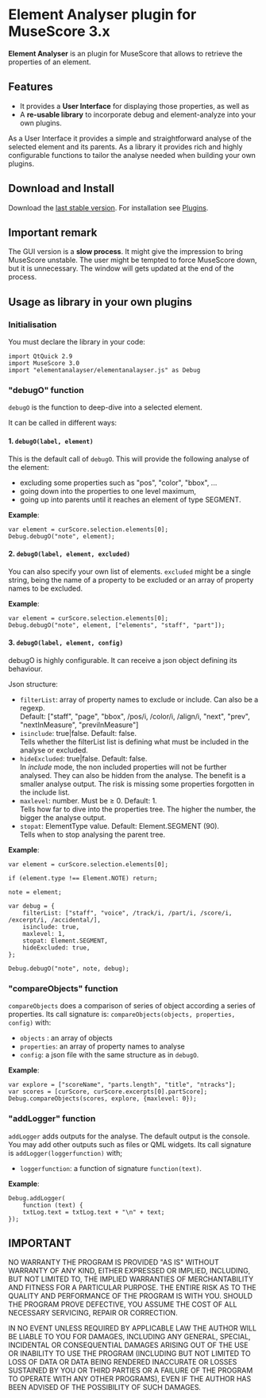 
# Element Analyser plugin for MuseScore 3.x
**Element Analyser** is an plugin for MuseScore that allows to retrieve the properties of an element. 

## Features
* It provides a **User Interface** for displaying those properties, as well as
* A **re-usable library** to incorporate debug and element-analyze into your own plugins.

As a User Interface it provides a simple and straightforward analyse of the selected element and its parents.
As a library it provides  rich and highly configurable functions to tailor the analyse needed when building your own plugins.

## Download and Install ##
Download the [last stable version](https://github.com/lgvr123/musescore-elementanalyser/releases).
For installation see [Plugins](https://musescore.org/en/handbook/3/plugins).

## Important remark
The GUI version is a **slow process**. It might give the impression to bring MuseScore unstable. The user might be tempted to force MuseScore down, but it is unnecessary. The window will gets updated at the end of the process.

## Usage as library in your own plugins
### Initialisation
You must declare the library in your code:

    import QtQuick 2.9
    import MuseScore 3.0
    import "elementanalayser/elementanalayser.js" as Debug

### "debugO" function
`debugO` is the function to deep-dive into a selected element.

It can be called in different ways:
#### 1. `debugO(label, element)` 
This is the default call of `debugO`. This will provide the following analyse of the element: 
* excluding some properties such as "pos", "color", "bbox", ... 
* going down into the properties to one level maximum,
* going up into parents until it reaches an element of type SEGMENT.

**Example**:

    var element = curScore.selection.elements[0];
    Debug.debugO("note", element);

#### 2. `debugO(label, element, excluded)` 
You can also specify your own list of elements. `excluded` might be a single string, being the name of a property to be excluded or an array of property names to be excluded.  

**Example**:

    var element = curScore.selection.elements[0];
    Debug.debugO("note", element, ["elements", "staff", "part"]);

#### 3. `debugO(label, element, config)` 
debugO is highly configurable. It can receive a json object defining its behaviour.

Json structure:
* `filterList`: array of property names to exclude or include. Can also be a regexp. <br/>Default: ["staff", "page", "bbox", /pos/i, /color/i, /align/i, "next", "prev", "nextInMeasure", "previInMeasure"]
* `isinclude`:  true|false. Default: false.<br/>Tells whether the filterList list is defining what must be included in the analyse or excluded.
* `hideExcluded`: true|false. Default: false.<br/>In *include* mode, the non included properties will not be further analysed. They can also be hidden from the analyse. The benefit is a smaller analyse output. The risk is missing some properties forgotten in the include list.
* `maxlevel`: number. Must be &ge; 0. Default: 1.<br/>Tells how far to dive into the properties tree. The higher the number, the bigger the analyse output.
* `stopat`: ElementType value. Default: Element.SEGMENT (90).<br/>Tells when to stop analysing the parent tree.

**Example**:

    var element = curScore.selection.elements[0];
    
    if (element.type !== Element.NOTE) return;
    	
    note = element;
    
    var debug = {
    	filterList: ["staff", "voice", /track/i, /part/i, /score/i, /excerpt/i, /accidental/],
    	isinclude: true,
    	maxlevel: 1,
    	stopat: Element.SEGMENT,
    	hideExcluded: true,
    };
    
    Debug.debugO("note", note, debug);

### "compareObjects" function
`compareObjects` does a comparison of series of object according a series of properties.
Its call signature is: `compareObjects(objects, properties, config)` with:
* `objects` : an array of objects
* `properties`: an array of property names to analyse
* `config`: a json file with the same structure as in `debugO`.

**Example**:

    var explore = ["scoreName", "parts.length", "title", "ntracks"];
    var scores = [curScore, curScore.excerpts[0].partScore];
    Debug.compareObjects(scores, explore, {maxlevel: 0});
   
   ### "addLogger" function
`addLogger` adds outputs for the analyse. The default output is the console. You may add other outputs such as files or QML widgets.
Its call signature is `addLogger(loggerfunction)` with; 
* `loggerfunction`: a function of signature `function(text)`.

**Example**:

    Debug.addLogger(
    	function (text) {
    	txtLog.text = txtLog.text + "\n" + text;
    });

## IMPORTANT
NO WARRANTY THE PROGRAM IS PROVIDED "AS IS" WITHOUT WARRANTY OF ANY KIND, EITHER EXPRESSED OR IMPLIED, INCLUDING, BUT NOT LIMITED TO, THE IMPLIED WARRANTIES OF MERCHANTABILITY AND FITNESS FOR A PARTICULAR PURPOSE. THE ENTIRE RISK AS TO THE QUALITY AND PERFORMANCE OF THE PROGRAM IS WITH YOU. SHOULD THE PROGRAM PROVE DEFECTIVE, YOU ASSUME THE COST OF ALL NECESSARY SERVICING, REPAIR OR CORRECTION.

IN NO EVENT UNLESS REQUIRED BY APPLICABLE LAW THE AUTHOR WILL BE LIABLE TO YOU FOR DAMAGES, INCLUDING ANY GENERAL, SPECIAL, INCIDENTAL OR CONSEQUENTIAL DAMAGES ARISING OUT OF THE USE OR INABILITY TO USE THE PROGRAM (INCLUDING BUT NOT LIMITED TO LOSS OF DATA OR DATA BEING RENDERED INACCURATE OR LOSSES SUSTAINED BY YOU OR THIRD PARTIES OR A FAILURE OF THE PROGRAM TO OPERATE WITH ANY OTHER PROGRAMS), EVEN IF THE AUTHOR HAS BEEN ADVISED OF THE POSSIBILITY OF SUCH DAMAGES.






